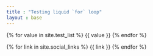 ```yaml
---
title : "Testing liquid `for` loop"
layout : base
---
```


{% for value in site.test_list %}
    {{ value }}
{% endfor %}


{% for link in site.social_links %}
    {{ link }}
{% endfor %}


